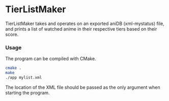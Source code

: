 # TierListMaker

TierListMaker takes and operates on an exported aniDB (xml-mystatus) file, and prints a list of watched anime in their respective tiers based on their score.

### Usage
The program can be compiled with CMake.
```bash
cmake .
make
./app mylist.xml
```
The location of the XML file should be passed as the only argument when starting the program.

